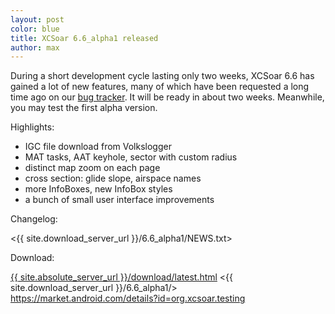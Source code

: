 ```yaml
---
layout: post
color: blue
title: XCSoar 6.6_alpha1 released
author: max
---
```

During a short development cycle lasting only two weeks, XCSoar 6.6
has gained a lot of new features, many of which have been requested a
long time ago on our [bug
tracker]({{site.trac_server_url}}/query?status=accepted&status=assigned&status=new&status=reopened&milestone=!%23+Map+Generator&milestone=!%23+SkyLines&milestone=!%23+Website&milestone=!XCSoar+Manual&max=1000&col=id&col=summary&col=status&col=owner&col=type&col=priority&col=time&col=changetime&col=reporter&desc=1&order=changetime).
It will be ready in about two weeks.  Meanwhile, you may test the
first alpha version.

Highlights:

* IGC file download from Volkslogger
* MAT tasks, AAT keyhole, sector with custom radius
* distinct map zoom on each page
* cross section: glide slope, airspace names
* more InfoBoxes, new InfoBox styles
* a bunch of small user interface improvements

Changelog:

 <{{ site.download_server_url }}/6.6_alpha1/NEWS.txt>

Download:

 [{{ site.absolute_server_url }}/download/latest.html](/download/latest.html)
 <{{ site.download_server_url }}/6.6_alpha1/>
 <https://market.android.com/details?id=org.xcsoar.testing>

